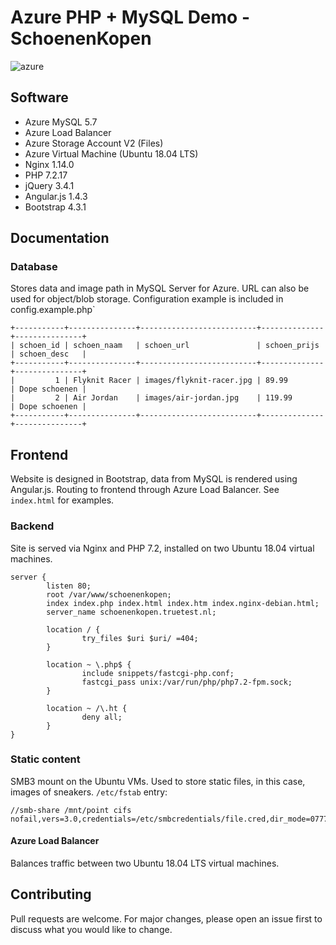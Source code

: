# Azure PHP + MySQL Demo - SchoenenKopen
![azure](https://img.shields.io/badge/platform-azure-%2300A4EF.svg)

## Software
- Azure MySQL 5.7
- Azure Load Balancer
- Azure Storage Account V2 (Files)
- Azure Virtual Machine (Ubuntu 18.04 LTS)
- Nginx 1.14.0
- PHP 7.2.17
- jQuery 3.4.1
- Angular.js 1.4.3
- Bootstrap 4.3.1

## Documentation

### Database
Stores data and image path in MySQL Server for Azure. URL can also be used for object/blob storage. Configuration example is included in config.example.php`
```
+-----------+---------------+--------------------------+--------------+---------------+
| schoen_id | schoen_naam   | schoen_url               | schoen_prijs | schoen_desc   |
+-----------+---------------+--------------------------+--------------+---------------+
|         1 | Flyknit Racer | images/flyknit-racer.jpg | 89.99        | Dope schoenen |
|         2 | Air Jordan    | images/air-jordan.jpg    | 119.99       | Dope schoenen |
+-----------+---------------+--------------------------+--------------+---------------+
```


## Frontend
Website is designed in Bootstrap, data from MySQL is rendered using Angular.js. Routing to frontend through Azure Load Balancer. See `index.html` for examples.

### Backend
Site is served via Nginx and PHP 7.2, installed on two Ubuntu 18.04 virtual machines.

```
server {
        listen 80;
        root /var/www/schoenenkopen;
        index index.php index.html index.htm index.nginx-debian.html;
        server_name schoenenkopen.truetest.nl;

        location / {
                try_files $uri $uri/ =404;
        }

        location ~ \.php$ {
                include snippets/fastcgi-php.conf;
                fastcgi_pass unix:/var/run/php/php7.2-fpm.sock;
        }

        location ~ /\.ht {
                deny all;
        }
}
```
 
### Static content
SMB3 mount on the Ubuntu VMs. Used to store static files, in this case, images of sneakers. `/etc/fstab` entry:

```
//smb-share /mnt/point cifs nofail,vers=3.0,credentials=/etc/smbcredentials/file.cred,dir_mode=0777,file_mode=0777,serverino
```
#### Azure Load Balancer
Balances traffic between two Ubuntu 18.04 LTS virtual machines.

## Contributing
Pull requests are welcome. For major changes, please open an issue first to discuss what you would like to change.